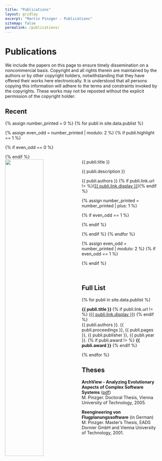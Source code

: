 ```yaml
---
title: "Publications"
layout: gridlay
excerpt: "Martin Pinzger - Publications"
sitemap: false
permalink: /publications/
---
```



# Publications

We include the papers on this page to ensure timely dissemination on a noncommercial basis. Copyright and all rights therein are maintained by the authors or by other copyright holders, notwithstanding that they have offered their works here electronically. It is understood that all persons copying this information will adhere to the terms and constraints invoked by the copyrights. These works may not be reposted without the explicit permission of the copyright holder.

## Recent

{% assign number_printed = 0 %}
{% for publi in site.data.publist %}

{% assign even_odd = number_printed | modulo: 2 %}
{% if publi.highlight == 1 %}

{% if even_odd == 0 %}
<div class="row">
{% endif %}

<div class="col-sm-6 clearfix">
 <div class="well">
  <pubtit>{{ publi.title }}</pubtit>
  <img src="{{ site.url }}{{ site.baseurl }}/images/pubpics/{{ publi.image }}" class="img-responsive" width="50%" style="float: left" />
  <p>{{ publi.description }}</p>
  <p>{{ publi.authors }} {% if publi.link.url != %}(<a href="{{ publi.link.url }}">{{ publi.link.display }}</a>){% endif %}</p>
 </div>
</div>

{% assign number_printed = number_printed | plus: 1 %}

{% if even_odd == 1 %}
</div>
{% endif %}

{% endif %}
{% endfor %}

{% assign even_odd = number_printed | modulo: 2 %}
{% if even_odd == 1 %}
</div>
{% endif %}

<p> &nbsp; </p>


## Full List

{% for publi in site.data.publist %}

  <strong>{{ publi.title }} </strong> {% if publi.link.url != %} (<a href="{{ publi.link.url }}">{{ publi.link.display }}</a>) {% endif %} <br /> 
  {{ publi.authors }}. {{ publi.proceedings }}, {{ publi.pages }}, {{ publi.publisher }}, {{ publi.year }}. {% if publi.award != %} <strong>{{ publi.award }}</strong> {% endif %}


{% endfor %}

## Theses
<strong>ArchView - Analyzing Evolutionary Aspects of Complex Software Systems</strong> (<a href="../papers/Pinzger2005-phdthesis.pdf">pdf</a>) <br />
M. Pinzger. Doctoral Thesis, Vienna University of Technology, 2005.

<strong>Reengineering von Flugplanungssoftware</strong> (in German) <br />
M. Pinzger. Master’s Thesis, EADS Dornier GmbH and Vienna University of Technology, 2001.
